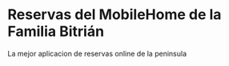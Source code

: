 # Reservas del MobileHome de la Familia Bitrián

La mejor aplicacion de reservas online de la peninsula
